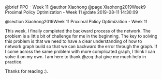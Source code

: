 @brief PPO - Week 11
@author Xiaohong
@page Xiaohong2019Week9 Proximal Policy Optimization - Week 11
@date 2019-08-11 14:30:09

@section Xiaohong2019Week 11 Proximal Policy Optimization - Week 11


This week, I finally completed the backward process of the network. The problem 
is a little bit of challenge for me in the beginning. The key to solving this 
problem is that we need to have a clear understanding of how to network graph 
build so that we can backward the error through the graph. If I come across 
the same problem with more complicated graph, I think I can solve it on my own.
I am here to thank @zoq that give me much help in practice.

Thanks for reading :). 

 
